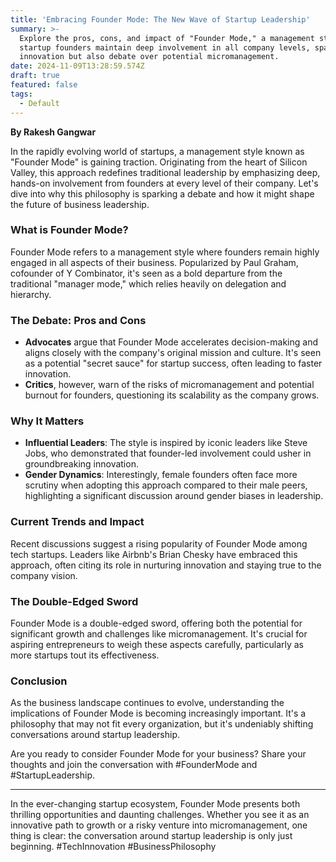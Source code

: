 ```yaml
---
title: 'Embracing Founder Mode: The New Wave of Startup Leadership'
summary: >-
  Explore the pros, cons, and impact of "Founder Mode," a management style where
  startup founders maintain deep involvement in all company levels, sparking
  innovation but also debate over potential micromanagement.
date: 2024-11-09T13:28:59.574Z
draft: true
featured: false
tags:
  - Default
---
```


**By Rakesh Gangwar**

In the rapidly evolving world of startups, a management style known as "Founder Mode" is gaining traction. Originating from the heart of Silicon Valley, this approach redefines traditional leadership by emphasizing deep, hands-on involvement from founders at every level of their company. Let's dive into why this philosophy is sparking a debate and how it might shape the future of business leadership.

### What is Founder Mode?

Founder Mode refers to a management style where founders remain highly engaged in all aspects of their business. Popularized by Paul Graham, cofounder of Y Combinator, it's seen as a bold departure from the traditional "manager mode," which relies heavily on delegation and hierarchy.

### The Debate: Pros and Cons

* **Advocates** argue that Founder Mode accelerates decision-making and aligns closely with the company's original mission and culture. It's seen as a potential "secret sauce" for startup success, often leading to faster innovation.
* **Critics**, however, warn of the risks of micromanagement and potential burnout for founders, questioning its scalability as the company grows.

### Why It Matters

* **Influential Leaders**: The style is inspired by iconic leaders like Steve Jobs, who demonstrated that founder-led involvement could usher in groundbreaking innovation.
* **Gender Dynamics**: Interestingly, female founders often face more scrutiny when adopting this approach compared to their male peers, highlighting a significant discussion around gender biases in leadership.

### Current Trends and Impact

Recent discussions suggest a rising popularity of Founder Mode among tech startups. Leaders like Airbnb's Brian Chesky have embraced this approach, often citing its role in nurturing innovation and staying true to the company vision.

### The Double-Edged Sword

Founder Mode is a double-edged sword, offering both the potential for significant growth and challenges like micromanagement. It's crucial for aspiring entrepreneurs to weigh these aspects carefully, particularly as more startups tout its effectiveness.

### Conclusion

As the business landscape continues to evolve, understanding the implications of Founder Mode is becoming increasingly important. It's a philosophy that may not fit every organization, but it's undeniably shifting conversations around startup leadership.

Are you ready to consider Founder Mode for your business? Share your thoughts and join the conversation with #FounderMode and #StartupLeadership.

***

In the ever-changing startup ecosystem, Founder Mode presents both thrilling opportunities and daunting challenges. Whether you see it as an innovative path to growth or a risky venture into micromanagement, one thing is clear: the conversation around startup leadership is only just beginning. #TechInnovation #BusinessPhilosophy
